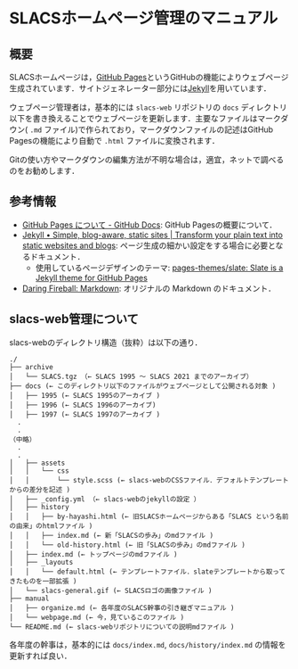 # SLACSホームページ管理のマニュアル

## 概要

SLACSホームページは，[GitHub Pages](https://docs.github.com/ja/pages/getting-started-with-github-pages/about-github-pages)というGitHubの機能によりウェブページ生成されています．サイトジェネレーター部分には[Jekyll](https://jekyllrb.com/)を用いています．

ウェブページ管理者は，基本的には `slacs-web` リポジトリの `docs` ディレクトリ以下を書き換えることでウェブページを更新します．主要なファイルはマークダウン( `.md` ファイル)で作られており，マークダウンファイルの記述はGitHub Pagesの機能により自動で `.html` ファイルに変換されます．

Gitの使い方やマークダウンの編集方法が不明な場合は，適宜，ネットで調べるのをお勧めします．

## 参考情報

- [GitHub Pages について - GitHub Docs](https://docs.github.com/ja/pages/getting-started-with-github-pages/about-github-pages): GitHub Pagesの概要について．
- [Jekyll • Simple, blog-aware, static sites | Transform your plain text into static websites and blogs](https://jekyllrb.com/): ページ生成の細かい設定をする場合に必要となるドキュメント．
  - 使用しているページデザインのテーマ: [pages-themes/slate: Slate is a Jekyll theme for GitHub Pages](https://github.com/pages-themes/slate)
- [Daring Fireball: Markdown](https://daringfireball.net/projects/markdown/): オリジナルの Markdown のドキュメント．

## slacs-web管理について

slacs-webのディレクトリ構造（抜粋）は以下の通り．

```
./
├── archive
│   └── SLACS.tgz （← SLACS 1995 〜 SLACS 2021 までのアーカイブ）
├── docs (← このディレクトリ以下のファイルがウェブページとして公開される対象 )
│   ├── 1995 (← SLACS 1995のアーカイブ )
│   ├── 1996 (← SLACS 1996のアーカイブ)
│   ├── 1997 (← SLACS 1997のアーカイブ )
  .
  .
（中略）
  .
  .
│   ├── assets
│   │   └── css
│   │       └── style.scss (← slacs-webのCSSファイル．デフォルトテンプレートからの差分を記述 )
│   ├── _config.yml （← slacs-webのjekyllの設定 ）
│   ├── history
│   │   ├── by-hayashi.html (← 旧SLACSホームページからある「SLACS という名前の由来」のhtmlファイル )
│   │   ├── index.md (← 新「SLACSの歩み」のmdファイル )
│   │   └── old-history.html (← 旧「SLACSの歩み」のmdファイル )
│   ├── index.md (← トップページのmdファイル )
│   ├── _layouts
│   │   └── default.html (← テンプレートファイル．slateテンプレートから取ってきたものを一部拡張 )
│   └── slacs-general.gif (← SLACSロゴの画像ファイル )
├── manual
│   ├── organize.md (← 各年度のSLACS幹事の引き継ぎマニュアル )
│   └── webpage.md (← 今，見ているこのファイル )
└── README.md (← slacs-webリポジトリについての説明mdファイル )
```

各年度の幹事は，基本的には `docs/index.md`, `docs/history/index.md` の情報を更新すれば良い．

